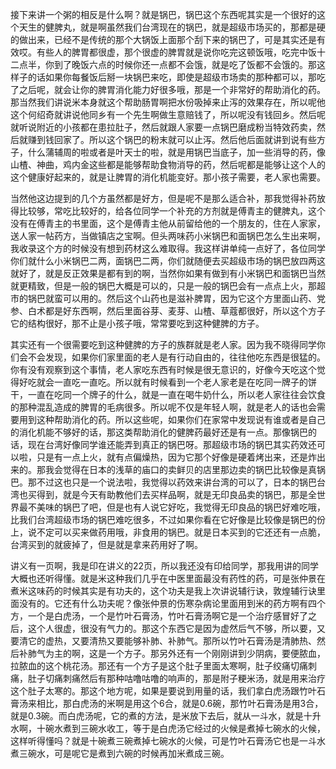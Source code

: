 接下来讲一个粥的相反是什么啊？就是锅巴，锅巴这个东西呢其实是一个很好的这个天生的健脾丸，就是啊虽然我们台湾现在的锅巴，就是超级市场买的，那都是硬的做出来，已经不是传统的那个大锅饭上面那个刮下来的锅巴了，可是其实还是有效哎。有些人的脾胃都很虚，那个很虚的脾胃就是说你吃完这顿饭哦，吃完中饭十二点半，你到了晚饭六点的时候你还一点都不会饿，就是吃了饭都不会饿的。那这样子的话如果你每餐饭后掰一块锅巴来吃，即使是超级市场卖的那种都可以，那吃了之后呢，就会让你的脾胃消化能力好很多哦，那是一个非常好的帮助消化的药。那当然我们讲说米本身就这个帮助肠胃啊把水份吸掉来止泻的效果存在，所以呢他这个何绍奇就讲说他同乡有一个先生啊做生意赔钱了，所以呢没有钱回乡。然后呢就听说附近的小孩都在患拉肚子，然后就跟人家要一点锅巴磨成粉当特效药卖，然后就赚到钱回家了。所以这个锅巴的粉末就可以止泻。然后他后面就讲到说有些方子，什么蒲辅周的啦或者是叶天士的啦，就是用锅巴当底子，加一些消导的药，像山楂、神曲，鸡内金这些都是能够帮助食物消导的药，然后呢都是能够让这个人的这个健康好起来的，就是让脾胃的消化机能变好。那小孩子需要，老人家也需要。

当然他这边提到的几个方虽然都是好方，但是呢不是那么适合补，那我觉得补药放得比较够，常吃比较好的，给各位同学一个补充的方剂就是傅青主的健脾丸，这个没有在傅青主的书里面，这个是傅青主他从前留给他的一个朋友的，住在人家家，送人家一帖药方，当做镇店之宝啊。但头两味药小米锅巴和面锅巴怎么生出来啊，我收录这个方的时候没有想到药材这么难取得。我这样讲单纯一点好了，各位同学你们就什么小米锅巴二两，面锅巴二两，你们就随便去买超级市场的锅巴放四两这就好了，就是反正效果是都有到的啊，当然你如果有做到有小米锅巴和面锅巴当然就更精致，但是一般的锅巴大概是可以的，只是一般的锅巴会有一点点上火，那超市的锅巴就蛮可以用的。然后这个山药也是滋补脾胃，因为它这个方里面山药、党参、白术都是好东西啊，然后里面谷芽、麦芽、山楂、草蔻都很好，所以这个方子它的结构很好，那不止是小孩子哦，常常要吃到这种健脾的方子。

其实还有一个很需要吃到这种健脾的方子的族群就是老人家。因为我不晓得同学你们会不会发现，如果你们家里面的老人是有行动自由的，往往他吃东西是很猛的。你有没有观察到这个事情，老人家吃东西有时候是很无意识的，好像今天吃这个觉得好吃就会一直吃一直吃。所以就有时候看到一个老人家老是在吃同一牌子的饼干，一直在吃同一个牌子的什么，就是一直在喝牛奶什么，所以老人家往往会饮食的那种混乱造成的脾胃的毛病很多。所以呢不仅是年轻人啊，就是老人的话也会需要用到这种帮助消化的药。所以这些呢，如果你们在家常中发现说有谁或者是自己的消化机能不够好的话，那这类帮助消化的健脾药最好还是有一点。那像锅巴的话，现在台湾好像同学谁还能弄到真正的锅巴呀。那超级市场的锅巴其实药效还可以啦，只是有一点上火，就有点偏燥热，因为它那个好像是硬着烤出来，还是炸出来的。那我会觉得在日本的浅草的庙口的卖鲜贝的店里那边卖的锅巴比较像是真锅巴。那不过这也只是一个说法啦，我觉得以药效来讲台湾的可以了，日本的锅巴台湾也买得到，就是今天有助教他们去买样品啊，就是无印良品卖的锅巴，那是全世界最不美味的锅巴了吧，但是也有人说它好吃，我觉得无印良品的锅巴好难吃哦，比我们台湾超级市场的锅巴难吃很多，不过如果你看在它好像是比较像是锅巴的份上，说不定可以买来做药用哦，非食用的锅巴。就是日本买到的它还还有一点脆，台湾买到的就疲掉了，但是就是拿来药用好了啊。

讲义有一页啊，我是印在讲义的22页，所以我还没有印给同学，那我用讲的同学大概也还听得懂。就是米这种我们几乎在中医里面最没有药性的药，可是张仲景在煮米这味药的时候其实是有功夫的，这个功夫是我上次讲说辅行诀，敦煌辅行诀里面没有的。它还有什么功夫呢？像张仲景的伤寒杂病论里面用到米的药方啊有四个方，一个是白虎汤，一个是竹叶石膏汤，竹叶石膏汤啊它是一个治疗感冒好了之后，这个人很虚，很没有气力的。那这个东西它是因为虚然后气不够，所以要，又要清它的虚热，又要清热又要能够补肺、补肺气。那所以竹叶石膏汤是清肺热、然后补肺气为主的啊，这是一个方子。那另外还有一个刚刚讲到少阴病，要便脓血，拉脓血的这个桃花汤。那还有一个方子是这个肚子里面太寒啊，肚子绞痛切痛刺痛，肚子切痛刺痛然后有那种咕噜咕噜的响声的，那是附子粳米汤，就是用来治疗这个肚子太寒的。那这个地方呢，如果是要说到用量的话，我们拿白虎汤跟竹叶石膏汤来相比，那白虎汤的米啊是用这个6合，就是0.6碗，那竹叶石膏汤是用3合，就是0.3碗。而白虎汤呢，它的煮的方法，是米放下去后，就从一斗水，就是十升水啊，十碗水煮到三碗水收工，等于是白虎汤它经过的火候是煮掉七碗水的火候，这样听得懂吗？就是十碗煮三碗煮掉七碗水的火候，可是竹叶石膏汤它也是一斗水煮三碗水，可是呢它是煮到六碗的时候再加米煮成三碗。
